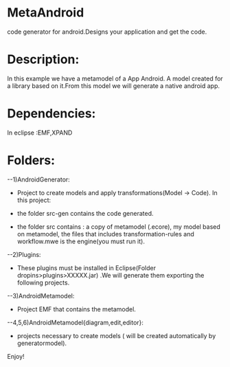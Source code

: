 MetaAndroid
=============
code generator for android.Designs your application and get the code.




Description:
=============
In this example we have a metamodel of a App Android. A model created for a library based on it.From this model we will generate a  native android app.

Dependencies:
=============
In eclipse :EMF,XPAND

Folders: 
=============


  --1)AndroidGenerator:
  - Project to create models and apply transformations(Model -> Code). In this project: 
  - the folder src-gen contains the code generated. 

  - the folder src contains : a copy of metamodel (.ecore), my model based on metamodel, the files that includes                                        transformation-rules and workflow.mwe is the engine(you must run it).
    

--2)Plugins:
 - These plugins must be installed in Eclipse(Folder dropins>plugins>XXXXX.jar) .We will generate them exporting the
  following projects.

--3)AndroidMetamodel:
- Project EMF that contains the metamodel. 

--4,5,6)AndroidMetamodel{diagram,edit,editor}: 
 - projects necessary to create models ( will be created automatically by
                                          generatormodel). 


Enjoy!
